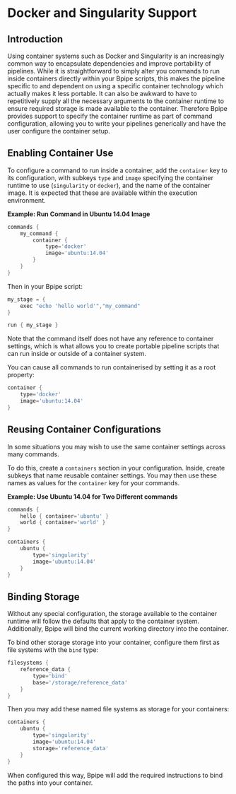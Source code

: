 # Docker and Singularity Support

## Introduction

Using container systems such as Docker and Singularity is an increasingly common
way to encapsulate dependencies and improve portability of pipelines. While it is 
straightforward to simply alter you commands to run inside containers directly 
within your Bpipe scripts, this makes the pipeline specific to and dependent on using 
a specific container technology which actually makes it less portable. It can also
be awkward to have to repetitively supply all the necessary arguments to the container 
runtime to ensure required storage is made available to the container. Therefore
Bpipe provides support to specify the container runtime as part of command configuration,
allowing you to write your pipelines generically and have the user configure the container
setup.

## Enabling Container Use

To configure a command to run inside a container, add the `container` key to its 
configuration, with subkeys `type` and `image` specifying the container runtime to use (`singularity` or `docker`), 
and the name of the container image. It is expected that these are available within the execution environment.

**Example: Run Command in Ubuntu 14.04 Image**

```groovy
commands {
    my_command {
        container {
            type='docker'
            image='ubuntu:14.04'
        }
    }
}
```

Then in your Bpipe script:

```groovy
my_stage = {
    exec "echo 'hello world'","my_command"
}

run { my_stage }
```

Note that the command itself does not have any reference to container settings, which 
is what allows you to create portable pipeline scripts that can run inside or outside of
a container system.

You can cause all commands to run containerised by setting it as a root property:

```groovy
container {
    type='docker'
    image='ubuntu:14.04'
}
```

## Reusing Container Configurations

In some situations you may wish to use the same container settings across many commands.

To do this, create a `containers` section in your configuration. Inside, create subkeys that
name reusable container settings. You may then use these names as values for the `container`
key for your commands.

**Example: Use Ubuntu 14.04 for Two Different commands**

```groovy
commands {
    hello { container='ubuntu' }
    world { container='world' }
}

containers {
    ubuntu {
        type='singularity'
        image='ubuntu:14.04'
    }
}
```

## Binding Storage

Without any special configuration, the storage available to the container runtime will follow the 
defaults that apply to the container system. Additionally, Bpipe will bind the current working directory
into the container.

To bind other storage storage into your container, configure them first as file systems with the `bind` type:

```groovy
filesystems {
    reference_data {
        type='bind'
        base='/storage/reference_data'
    }
}
```

Then you may add these named file systems as storage for your containers:

```groovy
containers {
    ubuntu {
        type='singularity'
        image='ubuntu:14.04'
        storage='reference_data'
    }
}
```

When configured this way, Bpipe will add the required instructions to bind the paths into your
container.
